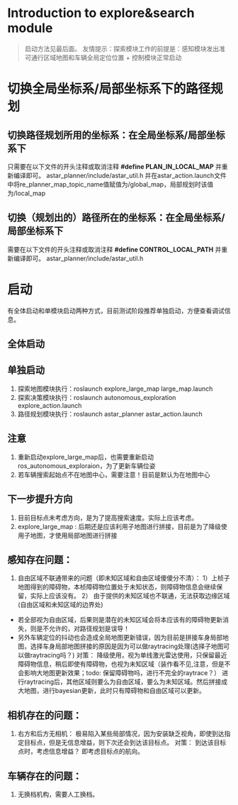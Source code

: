 # Introduction to explore&search module
> 启动方法见最后面。
> 友情提示：探索模块工作的前提是：感知模块发出准可通行区域地图和车辆全局定位位置 + 控制模块正常启动


# 切换全局坐标系/局部坐标系下的路径规划
## 切换路径规划所用的坐标系：在全局坐标系/局部坐标系下
只需要在以下文件的开头注释或取消注释 **#define PLAN_IN_LOCAL_MAP** 并重新编译即可。
astar_planner/include/astar_util.h
并在astar_action.launch文件中将re_planner_map_topic_name值赋值为/global_map，局部规划时该值为/local_map
## 切换（规划出的）路径所在的坐标系：在全局坐标系/局部坐标系下
需要在以下文件的开头注释或取消注释 **#define CONTROL_LOCAL_PATH** 并重新编译即可。
astar_planner/include/astar_util.h


# 启动
有全体启动和单模块启动两种方式，目前测试阶段推荐单独启动，方便查看调试信息。
## 全体启动


## 单独启动
1. 探索地图模块执行：roslaunch explore_large_map large_map.launch
2. 探索决策模块执行：roslaunch autonomous_exploration explore_action.launch
3. 路径规划模块执行：roslaunch astar_planner astar_action.launch

## 注意
1. 重新启动explore_large_map后，也需要重新启动ros_autonomous_exploraion，为了更新车辆位姿
2. 若车辆搜索起始点不在地图中心，需要注意！目前是默认为在地图中心

## 下一步提升方向
1. 目前目标点未考虑方向，是为了提高搜索速度。实际上应该考虑。
2. explore_large_map : 后期还是应该利用子地图进行拼接，目前是为了降级使用子地图，才使用局部地图进行拼接


## 感知存在问题：
1. 自由区域不联通带来的问题（即未知区域和自由区域傻傻分不清）：
1）上桢子地图得到的障碍物，本桢障碍物位置处于未知状态，则障碍物信息会继续保留，实际上应该没有。
2） 由于提供的未知区域也不联通，无法获取边缘区域(自由区域和未知区域的边界处)

* 若全部视为自由区域，后果则是潜在的未知区域会将本应该有的障碍物更新消失，则是不允许的，对路径规划是误导！
* 另外车辆定位的抖动也会造成全局地图更新错误，因为目前是拼接车身局部地图，选择车身局部地图拼接的原因是因为可以做raytracing处理(选择子地图可以做raytracing吗？)
对策： 降级使用，视为单线激光雷达使用，只保留最近障碍物信息，稍后即使有障碍物，也视为未知区域（装作看不见,注意，但是不会影响大地图更新效果；todo: 保留障碍物吗，进行不完全的raytrace？）
	进行raytracing后，其他区域则要么为自由区域，要么为未知区域。然后拼接成大地图，进行bayesian更新，此时只有障碍物和自由区域可以更新。

## 相机存在的问题：
1. 右方和后方无相机：
	极易陷入某些局部情况，因为安装缺乏视角，即使到达指定目标点，但是无信息增益，则下次还会到达该目标点。
	对策： 到达该目标点时，考虑信息增益？ 即考虑目标点的航向。

## 车辆存在的问题：
1. 无换档机构，需要人工换档。

